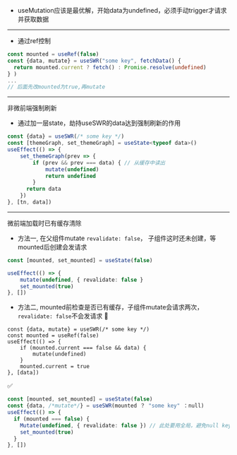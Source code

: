 - useMutation应该是最优解，开始data为undefined，必须手动trigger才请求并获取数据

--- 
- 通过ref控制
```ts
const mounted = useRef(false)
const {data, mutate} = useSWR("some key", fetchData() {
  return mounted.current ? fetch() : Promise.resolve(undefined) 
} )
...
// 后面先改mounted为true,再mutate
```

--- 
非微前端强制刷新
- 通过加一层state，劫持useSWR的data达到强制刷新的作用
```ts
const {data} = useSWR(/* some key */)
const [themeGraph, set_themeGraph] = useState<typeof data>()
useEffect(() => {
	set_themeGraph(prev => {
		if (prev && prev === data) { // 从缓存中读出
			mutate(undefined)
			return undefined
		}
	  return data
	})
}, [tn, data])
```

---
微前端加载时已有缓存清除
- 方法一, 在父组件mutate `revalidate: false`， 子组件这时还未创建，等mounted后创建会发请求
```ts
const [mounted, set_mounted] = useState(false)

useEffect(() => {
	mutate(undefined, { revalidate: false }
	set_mounted(true)
}, [])
```

- 方法二, mounted前检查是否已有缓存，子组件mutate会请求两次， `revalidate: false`不会发请求
  🚫
```
const {data, mutate} = useSWR(/* some key */)
const mounted = useRef(false)
useEffect(() => { 
	if (mounted.current === false && data) {
		mutate(undefined)
	}
	mounted.current = true
}, [data])
```
✅
```ts
const [mounted, set_mounted] = useState(false)
const {data, /*mutate*/} = useSWR(mounted ？ "some key" ：null)
useEffect(() => {
  if (mounted === false) {
    Mutate(undefined, { revalidate: false }) // 此处要用全局，避免null key返回的mutate
    set_mounted(true)
  }
}, [])
```